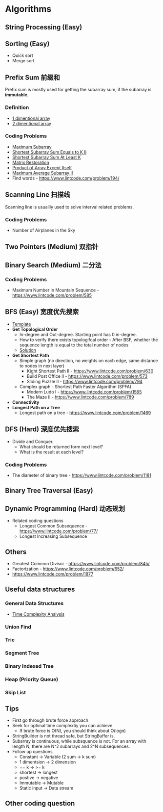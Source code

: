 # Algorithms

## String Processing (Easy)

## Sorting (Easy)
* Quick sort
* Merge sort

## Prefix Sum 前缀和
Prefix sum is mostly used for getting the subarray sum, if the subarray is **immutable**.

### Definition
* [1 dimentional array](https://github.com/dengkliu/algorithms/blob/master/PrefixSum.java) 
* [2 dimentional array](https://github.com/dengkliu/algorithms/blob/master/prefixSum2Dimention.java)

### Coding Problems
* [Maximum Subarray](https://github.com/dengkliu/algorithms/blob/master/%5BEasy%5DMaximumSubarray.java)
* [Shortest Subarray Sum Equals to K II](https://github.com/dengkliu/algorithms/blob/master/%5BMedium%5DSubarraySumEqualK.java)
* [Shortest Subarray Sum At Least K](https://github.com/dengkliu/algorithms/blob/master/%5BHard%5DShortedSubarraySumAtLeastK.java)
* [Matrix Restoration](https://github.com/dengkliu/algorithms/blob/master/MatrixRestoration.java)
* [Product of Array Except Itself](https://github.com/dengkliu/algorithms/blob/master/ProductOfArrayExceptSelf.java)
* [Maximum Average Subarray II](https://github.com/dengkliu/algorithms/blob/master/MaximumAverageSubarrayII.java)
* Find words - https://www.lintcode.com/problem/194/

## Scanning Line 扫描线

Scanning line is usuallly used to solve interval related problems. 

### Coding Problems
*  Number of Airplanes in the Sky

## Two Pointers (Medium) 双指针

## Binary Search (Medium) 二分法

### Coding Problems
* Maximum Number in Mountain Sequence - https://www.lintcode.com/problem/585

## BFS (Easy) 宽度优先搜索
* [Template](https://github.com/dengkliu/algorithms/blob/master/BFS.java)
* **Get Topological Order**
  * In-degree and Out-degree. Starting point has 0 in-degree. 
  * How to verify there exists topologifcal order - After BSF, whether the sequence length is equal to the total number of nodes
  * [Solution](https://www.jiuzhang.com/problem/topological-sorting/#tag-lang-java)
*  **Get Shortest Path**
   * Simple graph (no direction, no weights on each edge, same distance to nodes in next layer)
     * Kight Shortest Path II - https://www.lintcode.com/problem/630
     * Build Post Office II - https://www.lintcode.com/problem/573
     * Sliding Puzzle II - https://www.lintcode.com/problem/794
   * Complex graph - Shortest Path Faster Algorithm (SPFA) 
     * Modern Ludo I - https://www.lintcode.com/problem/1565
     * The Maze II - https://www.lintcode.com/problem/789
* **Connectivity**
* **Longest Path on a Tree**
  * Longest path on a tree - https://www.lintcode.com/problem/1469

## DFS (Hard) 深度优先搜索
* Divide and Conquer. 
  * What should be returned form next level?
  * What is the result at each level?
### Coding Problems
* The diameter of binary tree - https://www.lintcode.com/problem/1181

## Binary Tree Traversal (Easy)

## Dynamic Programming (Hard) 动态规划
* Related coding questions
  * Longest Common Subsequence - https://www.lintcode.com/problem/77/
  * Longest Increasing Subsequence 

## Others
* Greatest Common Divisor - https://www.lintcode.com/problem/845/
* Factorization - https://www.lintcode.com/problem/652/
* https://www.lintcode.com/problem/1877

## Useful data structures
### General Data Structures
* [Time Complexity Analysis](https://github.com/dengkliu/algorithms/blob/master/ds)
### Union Find
### Trie
### Segment Tree
### Binary Indexed Tree
### Heap (Priority Queue)
### Skip List

## Tips
* First go through brute force approach
* Seek for optimal time complextiy you can achieve
  * If brute force is O(N), you should think about O(logn)
* StringBuilder is not thread safe, but StringBuffer is.
* Subarray is continuous, while subsquence is not. For an array with length N, there are N^2 subarrays and 2^N subsequences.
* Follow up questions
  * Constant -> Variable (2 sum -> k sum)
  * 1 dimentsion -> 2 dimension
  * == k -> >= k
  * shortest -> longest
  * postive -> negative
  * Immutable -> Mutable
  * Static input -> Data stream

## Other coding question
